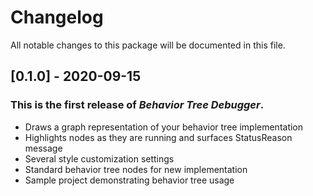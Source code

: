 # Changelog

All notable changes to this package will be documented in this file.

## [0.1.0] - 2020-09-15

### This is the first release of _Behavior Tree Debugger_.

* Draws a graph representation of your behavior tree implementation
* Highlights nodes as they are running and surfaces StatusReason message
* Several style customization settings
* Standard behavior tree nodes for new implementation
* Sample project demonstrating behavior tree usage